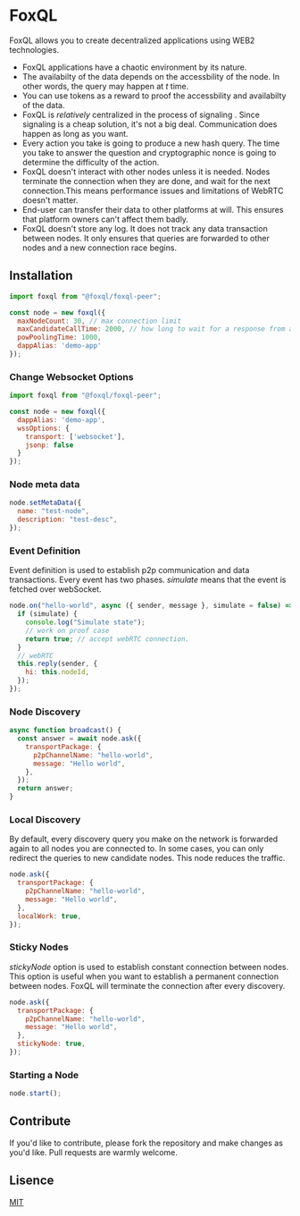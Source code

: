# FoxQL

FoxQL allows you to create decentralized applications using WEB2 technologies.

- FoxQL applications have a chaotic environment by its nature.
- The availabilty of the data depends on the accessbility of the node. In other words, the query may happen at _t_ time.
- You can use tokens as a reward to proof the accessbility and availabilty of the data.
- FoxQL is _relatively_ centralized in the process of signaling
  . Since signaling is a cheap solution, it's not a big deal. Communication does happen as long as you want.
- Every action you take is going to produce a new hash query. The time you take to answer the question and cryptographic nonce is going to determine the difficulty of the action.
- FoxQL doesn't interact with other nodes unless it is needed. Nodes terminate the connection when they are done, and wait for the next connection.This means performance issues and limitations of WebRTC doesn't matter.
- End-user can transfer their data to other platforms at will. This ensures that platform owners can't affect them badly.
- FoxQL doesn't store any log. It does not track any data transaction between nodes. It only ensures that queries are forwarded to other nodes and a new connection race begins.

## Installation

```js
import foxql from "@foxql/foxql-peer";

const node = new foxql({
  maxNodeCount: 30, // max connection limit
  maxCandidateCallTime: 2000, // how long to wait for a response from a candidate node
  powPoolingTime: 1000,
  dappAlias: 'demo-app'
});
```

### Change Websocket Options

```js
import foxql from "@foxql/foxql-peer";

const node = new foxql({
  dappAlias: 'demo-app',
  wssOptions: {
    transport: ['websocket'],
    jsonp: false
  }
});
```


### Node meta data

```js
node.setMetaData({
  name: "test-node",
  description: "test-desc",
});
```

### Event Definition

Event definition is used to establish p2p communication and data transactions. Every event has two phases. _simulate_ means that the event is fetched over webSocket.

```js
node.on("hello-world", async ({ sender, message }, simulate = false) => {
  if (simulate) {
    console.log("Simulate state");
    // work on proof case
    return true; // accept webRTC connection.
  }
  // webRTC
  this.reply(sender, {
    hi: this.nodeId,
  });
});
```

### Node Discovery

```js
async function broadcast() {
  const answer = await node.ask({
    transportPackage: {
      p2pChannelName: "hello-world",
      message: "Hello world",
    },
  });
  return answer;
}
```

### Local Discovery

By default, every discovery query you make on the network is forwarded again to all nodes you are connected to. In some cases, you can only redirect the queries to new candidate nodes. This node reduces the traffic.

```js
node.ask({
  transportPackage: {
    p2pChannelName: "hello-world",
    message: "Hello world",
  },
  localWork: true,
});
```

### Sticky Nodes

_stickyNode_ option is used to establish constant connection between nodes. This option is useful when you want to establish a permanent connection between nodes.
FoxQL will terminate the connection after every discovery.

```js
node.ask({
  transportPackage: {
    p2pChannelName: "hello-world",
    message: "Hello world",
  },
  stickyNode: true,
});
```

### Starting a Node

```js
node.start();
```

## Contribute

If you'd like to contribute, please fork the repository and make changes as you'd like. Pull requests are warmly welcome.

## Lisence

[MIT](https://github.com/foxql/peer/blob/main/LICENSE)
